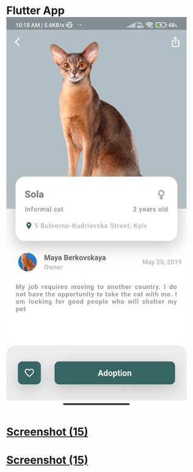 # Flutter App![Screenshot (15)](https://github.com/RutvikGoti/pet_app_flutter/blob/main/screenshots/1.jpg)
# [Screenshot (15)](https://github.com/RutvikGoti/pet_app_flutter/blob/main/screenshots/2.jpg)
# [Screenshot (15)](https://github.com/RutvikGoti/pet_app_flutter/blob/main/screenshots/3.jpg)
